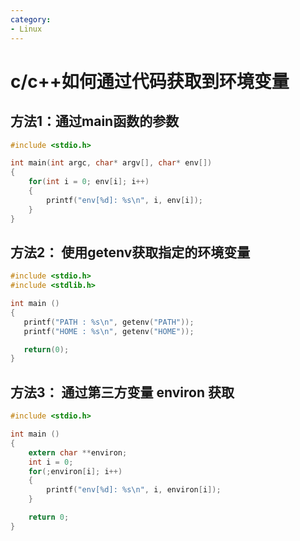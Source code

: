 ```yaml
---
category: 
- Linux
---
```


# c/c++如何通过代码获取到环境变量

## 方法1：通过main函数的参数

```c
#include <stdio.h>

int main(int argc, char* argv[], char* env[])
{
    for(int i = 0; env[i]; i++)
    {
        printf("env[%d]: %s\n", i, env[i]);
    }
}
```

## 方法2： 使用getenv获取指定的环境变量
```c
#include <stdio.h>
#include <stdlib.h>

int main ()
{
   printf("PATH : %s\n", getenv("PATH"));
   printf("HOME : %s\n", getenv("HOME"));

   return(0);
}
```

## 方法3： 通过第三方变量 environ 获取
```c
#include <stdio.h>

int main ()
{
    extern char **environ;
    int i = 0;
    for(;environ[i]; i++)
    {
        printf("env[%d]: %s\n", i, environ[i]);
    }

    return 0;
}
```
